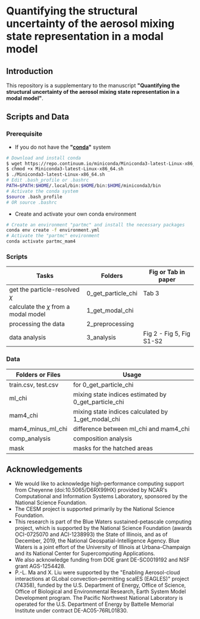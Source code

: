 # Quantifying the structural uncertainty of the aerosol mixing state representation in a modal model

## Introduction

This repository is a supplementary to the manuscript **"Quantifying the structural uncertainty of the aerosol mixing state representation in a modal model"**.

## Scripts and Data

### Prerequisite

- If you do not have the **"[conda](https://docs.conda.io/en/latest/)"** system

```bash
# Download and install conda
$ wget https://repo.continuum.io/miniconda/Miniconda3-latest-Linux-x86_64.sh
$ chmod +x Miniconda3-latest-Linux-x86_64.sh
$ ./Miniconda3-latest-Linux-x86_64.sh
# Edit .bash_profile or .bashrc
PATH=$PATH:$HOME/.local/bin:$HOME/bin:$HOME/miniconda3/bin
# Activate the conda system
$source .bash_profile
# OR source .bashrc
```

- Create and activate your own conda environment

```bash
# Create an environment "partmc" and install the necessary packages
conda env create -f environment.yml
# Activate the "partmc" environment
conda activate partmc_mam4
```

### Scripts

| Tasks                                   | Folders            | Fig or Tab in paper      |
| --------------------------------------- | ------------------ | ------------------------ |
| get the particle-resolved $\chi$        | 0_get_particle_chi | Tab 3                    |
| calculate the $\chi$ from a modal model | 1_get_modal_chi    |                          |
| processing the data                     | 2_preprocessing    |                          |
| data analysis                           | 3_analysis         | Fig 2 - Fig 5, Fig S1-S2 |

### Data

| Folders or Files    | Usage                                                |
| ------------------- | ---------------------------------------------------- |
| train.csv, test.csv | for 0_get_particle_chi                               |
| ml_chi              | mixing state indices estimated by 0_get_particle_chi |
| mam4_chi            | mixing state indices calculated by 1_get_modal_chi   |
| mam4_minus_ml_chi   | difference between ml_chi and mam4_chi               |
| comp_analysis       | composition analysis                                 |
| mask                | masks for the hatched areas                          |

## Acknowledgements

- We would like to acknowledge high-performance computing support from Cheyenne (doi:10.5065/D6RX99HX) provided by NCAR's Computational and Information Systems Laboratory, sponsored by the National Science Foundation. 
- The CESM project is supported primarily by the National Science Foundation. 
- This research is part of the Blue Waters sustained-petascale computing project, which is supported by the National Science Foundation (awards OCI-0725070 and ACI-1238993) the State of Illinois, and as of December, 2019, the National Geospatial-Intelligence Agency. Blue Waters is a joint effort of the University of Illinois at Urbana-Champaign and its National Center for Supercomputing Applications. 
- We also acknowledge funding from DOE grant DE-SC0019192 and NSF grant AGS-1254428. 
- P.-L. Ma and X. Liu were supported by the "Enabling Aerosol-cloud interactions at GLobal convection-permitting scalES (EAGLES)" project (74358), funded by the U.S. Department of Energy, Office of Science, Office of Biological and Environmental Research, Earth System Model Development program. The Pacific Northwest National Laboratory is operated for the U.S. Department of Energy by Battelle Memorial Institute under contract DE-AC05-76RL01830.